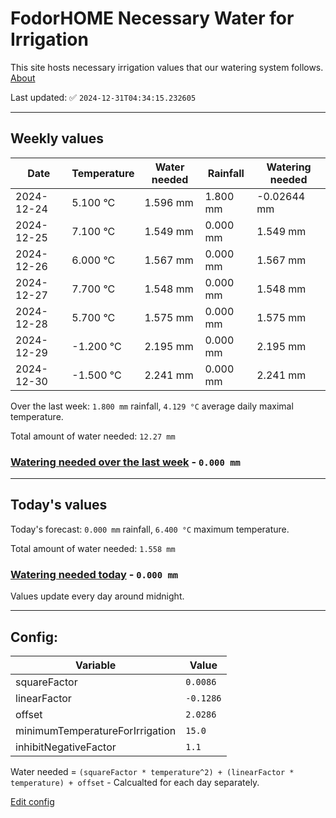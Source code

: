 # FodorHOME Necessary Water for Irrigation

This site hosts necessary irrigation values that our watering system follows. [About](https://github.com/redyau/irrigation)

Last updated: ✅ `2024-12-31T04:34:15.232605`

---

## Weekly values

| Date | Temperature | Water needed | Rainfall | Watering needed |
|-----|-----|-----|-----|-----|
| 2024-12-24 | 5.100 °C | 1.596 mm | 1.800 mm | -0.02644 mm |
| 2024-12-25 | 7.100 °C | 1.549 mm | 0.000 mm | 1.549 mm |
| 2024-12-26 | 6.000 °C | 1.567 mm | 0.000 mm | 1.567 mm |
| 2024-12-27 | 7.700 °C | 1.548 mm | 0.000 mm | 1.548 mm |
| 2024-12-28 | 5.700 °C | 1.575 mm | 0.000 mm | 1.575 mm |
| 2024-12-29 | -1.200 °C | 2.195 mm | 0.000 mm | 2.195 mm |
| 2024-12-30 | -1.500 °C | 2.241 mm | 0.000 mm | 2.241 mm |


Over the last week: `1.800 mm` rainfall, `4.129 °C` average daily maximal temperature.

Total amount of water needed: `12.27 mm`

### [Watering needed over the last week](lastweek.txt) - `0.000 mm`

---

## Today's values

Today's forecast: `0.000 mm` rainfall, `6.400 °C` maximum temperature.

Total amount of water needed: `1.558 mm`

### [Watering needed today](today.txt) - `0.000 mm`

Values update every day around midnight.

---

## Config:

| Variable | Value |
|-----|-----|
| squareFactor | `0.0086` |
| linearFactor | `-0.1286` |
| offset | `2.0286` |
| minimumTemperatureForIrrigation | `15.0` |
| inhibitNegativeFactor | `1.1` |

Water needed = `(squareFactor * temperature^2) + (linearFactor * temperature) + offset` - Calcualted for each day separately.

[Edit config](https://github.com/RedyAu/irrigation/edit/main/config.json)
